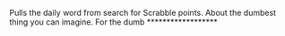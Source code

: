 Pulls the daily word from search for Scrabble points. About the dumbest thing you can imagine. For the dumb ******************
